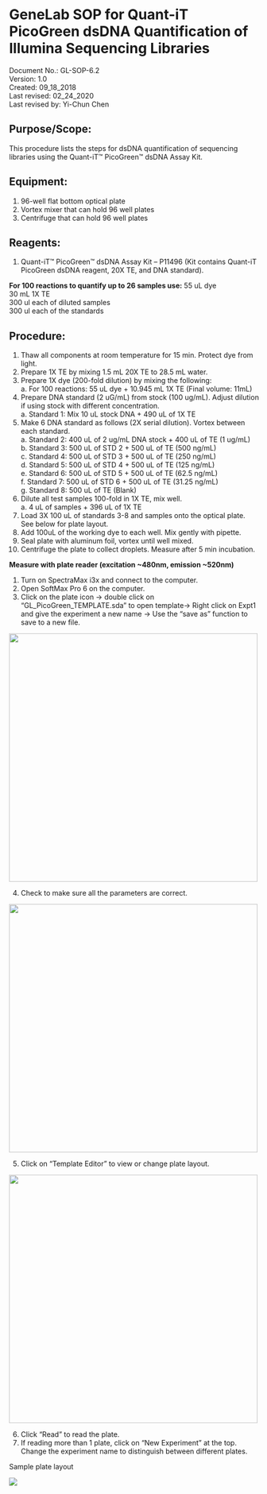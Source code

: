 # GeneLab SOP for Quant-iT PicoGreen dsDNA Quantification of Illumina Sequencing Libraries #
Document No.:	GL-SOP-6.2  
Version:	1.0  
Created:	09_18_2018  
Last revised: 	02_24_2020  
Last revised by:	Yi-Chun Chen  

## Purpose/Scope: ##
This procedure lists the steps for dsDNA quantification of sequencing libraries using the Quant-iT™ PicoGreen™ dsDNA Assay Kit.

## Equipment: ##
1.	96-well flat bottom optical plate
2.	Vortex mixer that can hold 96 well plates
3.	Centrifuge that can hold 96 well plates

## Reagents: ##
1.	Quant-iT™ PicoGreen™ dsDNA Assay Kit – P11496 (Kit contains Quant-iT PicoGreen dsDNA reagent, 20X TE, and DNA standard).

**For 100 reactions to quantify up to 26 samples use:**
55 uL dye  
30 mL 1X TE  
300 ul each of diluted samples  
300 ul each of the standards  

## Procedure: ##
1.	Thaw all components at room temperature for 15 min. Protect dye from light.
2.	Prepare 1X TE by mixing 1.5 mL 20X TE to 28.5 mL water.
3.	Prepare 1X dye (200-fold dilution) by mixing the following:  
  a.	For 100 reactions: 55 uL dye + 10.945 mL 1X TE (Final volume: 11mL)  
4.	Prepare DNA standard (2 uG/mL) from stock (100 ug/mL). Adjust dilution if using stock with different concentration.  
  a.	Standard 1: Mix 10 uL stock DNA + 490 uL of 1X TE  
5.	Make 6 DNA standard as follows (2X serial dilution). Vortex between each standard.  
  a.	Standard 2: 400 uL of 2 ug/mL DNA stock + 400 uL of TE (1 ug/mL)  
  b.	Standard 3: 500 uL of STD 2 + 500 uL of TE (500 ng/mL)  
  c.	Standard 4: 500 uL of STD 3 + 500 uL of TE (250 ng/mL)  
  d.	Standard 5: 500 uL of STD 4 + 500 uL of TE (125 ng/mL)  
  e.	Standard 6: 500 uL of STD 5 + 500 uL of TE (62.5 ng/mL)  
  f.	Standard 7: 500 uL of STD 6 + 500 uL of TE (31.25 ng/mL)  
  g.	Standard 8: 500 uL of TE (Blank)  
6.	Dilute all test samples 100-fold in 1X TE, mix well.  
  a.	4 uL of samples + 396 uL of 1X TE  
7.	Load 3X 100 uL of standards 3-8 and samples onto the optical plate. See below for plate layout.
8.	Add 100uL of the working dye to each well. Mix gently with pipette.
9.	Seal plate with aluminum foil, vortex until well mixed.
10.	Centrifuge the plate to collect droplets. Measure after 5 min incubation.

**Measure with plate reader (excitation ~480nm, emission ~520nm)**
1.	Turn on SpectraMax i3x and connect to the computer.
2.	Open SoftMax Pro 6 on the computer.
3.	Click on the plate icon -> double click on “GL_PicoGreen_TEMPLATE.sda” to open template-> Right click on Expt1 and give the experiment a new name -> Use the “save as” function to save to a new file.

<img src="./images/spectra_pic1" width="500">

4.	Check to make sure all the parameters are correct. 
 
 <img src="./images/spectra_pic2" width="500">

5.	Click on “Template Editor” to view or change plate layout.

<img src="./images/spectra_pic3" width="500">

6.	Click “Read” to read the plate.
7.	If reading more than 1 plate, click on “New Experiment” at the top. Change the experiment name to distinguish between different plates.

Sample plate layout

<img src="./images/spectra_layout">


